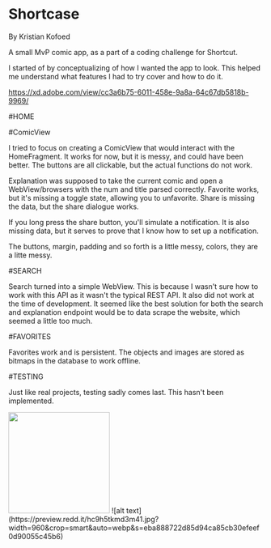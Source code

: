 # Shortcase
By Kristian Kofoed

A small MvP comic app, as a part of a coding challenge for Shortcut.

I started of by conceptualizing of how I wanted the app to look.
This helped me understand what features I had to try cover and how to do it. 

https://xd.adobe.com/view/cc3a6b75-6011-458e-9a8a-64c67db5818b-9969/

#HOME

#ComicView

I tried to focus on creating a ComicView that would interact with the HomeFragment. It works for now, but it is messy, and could have been better.
The buttons are all clickable, but the actual functions do not work.

Explanation was supposed to take the current comic and open a WebView/browsers with the num and title parsed correctly.
Favorite works, but it's missing a toggle state, allowing you to unfavorite.
Share is missing the data, but the share dialogue works. 

If you long press the share button, you'll simulate a notification. It is also missing data, but it serves to prove that I know how to set up a notification.

The buttons, margin, padding and so forth is a little messy, colors, they are a litte messy.

#SEARCH

Search turned into a simple WebView. This is because I wasn't sure how to work with this API as it wasn't the typical REST API.
It also did not work at the time of development.
It seemed like the best solution for both the search and explanation endpoint would be to data scrape the website, which seemed a little too much.

#FAVORITES

Favorites work and is persistent. The objects and images are stored as bitmaps in the database to work offline.

#TESTING

Just like real projects, testing sadly comes last. This hasn't been implemented. 

<img src="[http://url/image.png](https://preview.redd.it/hc9h5tkmd3m41.jpg?width=960&crop=smart&auto=webp&s=eba888722d85d94ca85cb30efeef0d90055c45b6)" height="200" width="200" >
![alt text](https://preview.redd.it/hc9h5tkmd3m41.jpg?width=960&crop=smart&auto=webp&s=eba888722d85d94ca85cb30efeef0d90055c45b6)
